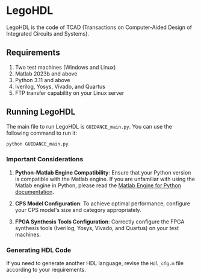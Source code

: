 
# LegoHDL

LegoHDL is the code of TCAD (Transactions on Computer-Aided Design of Integrated Circuits and Systems).

## Requirements

1. Two test machines (Windows and Linux)
2. Matlab 2023b and above
3. Python 3.11 and above
4. Iverilog, Yosys, Vivado, and Quartus
5. FTP transfer capability on your Linux server

## Running LegoHDL

The main file to run LegoHDL is `GUIDANCE_main.py`. You can use the following command to run it:

```sh
python GUIDANCE_main.py
```

### Important Considerations

1. **Python-Matlab Engine Compatibility**: Ensure that your Python version is compatible with the Matlab engine. If you are unfamiliar with using the Matlab engine in Python, please read the [Matlab Engine for Python documentation](https://www.mathworks.com/help/matlab/matlab-engine-for-python.html).

2. **CPS Model Configuration**: To achieve optimal performance, configure your CPS model's size and category appropriately.

3. **FPGA Synthesis Tools Configuration**: Correctly configure the FPGA synthesis tools (Iverilog, Yosys, Vivado, and Quartus) on your test machines.

### Generating HDL Code

If you need to generate another HDL language, revise the `Hdl_cfg.m` file according to your requirements.
